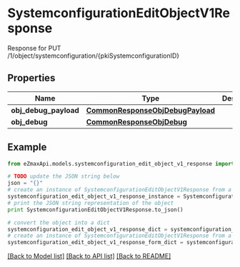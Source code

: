 # SystemconfigurationEditObjectV1Response

Response for PUT /1/object/systemconfiguration/{pkiSystemconfigurationID}

## Properties

Name | Type | Description | Notes
------------ | ------------- | ------------- | -------------
**obj_debug_payload** | [**CommonResponseObjDebugPayload**](CommonResponseObjDebugPayload.md) |  | 
**obj_debug** | [**CommonResponseObjDebug**](CommonResponseObjDebug.md) |  | [optional] 

## Example

```python
from eZmaxApi.models.systemconfiguration_edit_object_v1_response import SystemconfigurationEditObjectV1Response

# TODO update the JSON string below
json = "{}"
# create an instance of SystemconfigurationEditObjectV1Response from a JSON string
systemconfiguration_edit_object_v1_response_instance = SystemconfigurationEditObjectV1Response.from_json(json)
# print the JSON string representation of the object
print SystemconfigurationEditObjectV1Response.to_json()

# convert the object into a dict
systemconfiguration_edit_object_v1_response_dict = systemconfiguration_edit_object_v1_response_instance.to_dict()
# create an instance of SystemconfigurationEditObjectV1Response from a dict
systemconfiguration_edit_object_v1_response_form_dict = systemconfiguration_edit_object_v1_response.from_dict(systemconfiguration_edit_object_v1_response_dict)
```
[[Back to Model list]](../README.md#documentation-for-models) [[Back to API list]](../README.md#documentation-for-api-endpoints) [[Back to README]](../README.md)


